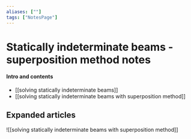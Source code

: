 ```yaml
---
aliases: [""]
tags: ["NotesPage"]
---
```


# Statically indeterminate beams - superposition method notes

#### Intro and contents
- [[solving statically indeterminate beams]]
- [[solving statically indeterminate beams with superposition method]]

## Expanded articles
![[solving statically indeterminate beams with superposition method]]
